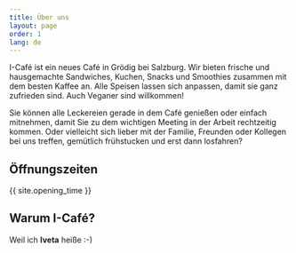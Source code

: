 ```yaml
---
title: Über uns
layout: page
order: 1
lang: de
---
```


I-Café ist ein neues Café in Grödig bei Salzburg. Wir bieten frische und hausgemachte Sandwiches, Kuchen, Snacks und Smoothies zusammen mit dem besten Kaffee an. Alle Speisen lassen sich anpassen, damit sie ganz zufrieden sind. Auch Veganer sind willkommen!

Sie können alle Leckereien gerade in dem Café genießen oder einfach mitnehmen, damit Sie zu dem wichtigen Meeting in der Arbeit rechtzeitig kommen. Oder vielleicht sich lieber mit der Familie, Freunden oder Kollegen bei uns treffen, gemütlich frühstucken und erst dann losfahren? 

## Öffnungszeiten

{{ site.opening_time }}

## Warum I-Café?
Weil ich **Iveta** heiße :-)